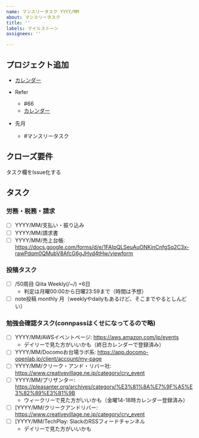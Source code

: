 ```yaml
---
name: マンスリータスク YYYY/MM
about: マンスリータスク
title: ''
labels: マイルストーン
assignees: ''

---
```


## プロジェクト追加
- [カレンダー](https://github.com/users/shimajima-eiji/projects/27/views/1?pane=issue&itemId=84057099&issue=shimajima-eiji%7Cshimajima-eiji%7C80)

- Refer
  - #66
  - [カレンダー](https://github.com/users/shimajima-eiji/projects/27)
- 先月
  - #マンスリータスク

## クローズ要件
タスク欄をIssue化する

## タスク
### 労務・税務・請求
- [ ] YYYY/MM/支払い・振り込み
- [ ] YYYY/MM/請求書
- [ ] YYYY/MM/売上台帳: https://docs.google.com/forms/d/e/1FAIpQLSeuAuONKinCnfgSq2C3x-rawPdqm0QMubV8AfcG6gJHyd4tHw/viewform

### 投稿タスク
- [ ] /50周目 Qiita Weekly(/~/) +6日
  - 判定は月曜00:00から日曜23:59まで（時間は予想）
- [ ] note投稿 monthly 月（weeklyやdailyもあるけど、そこまでやるとしんどい）

### 勉強会確認タスク(connpassはくせになってるので略)
- [ ] YYYY/MM/AWSイベントページ: https://aws.amazon.com/jp/events
  - デイリーで見た方がいいかも（終日カレンダーで登録済み）
- [ ] YYYY/MM/Docomoお台場ラボ系: https://app.docomo-openlab.jp/client/account/my-page
- [ ] YYYY/MM/クリーク・アンド・リバー社: https://www.creativevillage.ne.jp/category/crv_event
- [ ] YYYY/MM/プリザンター: https://pleasanter.org/archives/category/%E3%81%8A%E7%9F%A5%E3%82%89%E3%81%9B
  - ウィークリーで見た方がいいかも（金曜14-18時カレンダー登録済み）
- [ ] [YYYY/MM/クリークアンドリバー: https://www.creativevillage.ne.jp/category/crv_event
- [ ] [YYYY/MM/TechPlay: SlackのRSSフィードチャンネル
  - デイリーで見た方がいいかも
